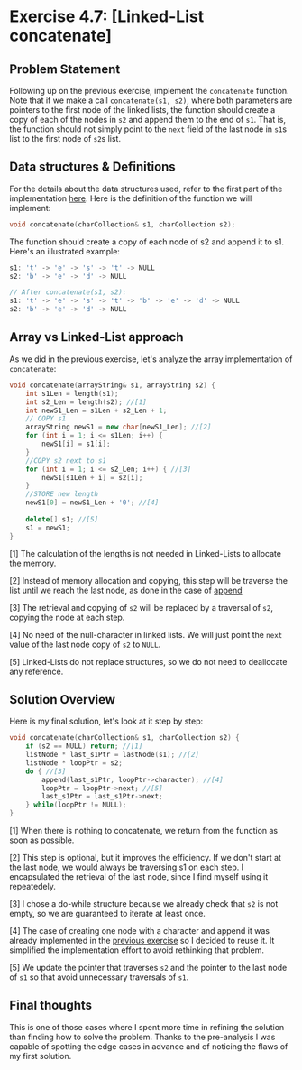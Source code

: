 # Exercise 4.7: [Linked-List concatenate]

## Problem Statement

Following up on the previous exercise, implement the `concatenate` function.
Note that if we make a call `concatenate(s1, s2)`, where both parameters are
pointers to the first node of the linked lists, the function should create a
copy of each of the nodes in `s2` and append them to the end of `s1`. That is,
the function should not simply point to the `next` field of the last node in
`s1`s list to the first node of `s2`s list.

## Data structures & Definitions

For the details about the data structures used, refer to the first part of the
implementation [here][ex4-6]. Here is the definition of the function we will
implement:

```cpp
void concatenate(charCollection& s1, charCollection s2);
```

The function should create a copy of each node of s2 and append it to s1. Here's
an illustrated example:

```cpp
s1: 't' -> 'e' -> 's' -> 't' -> NULL
s2: 'b' -> 'e' -> 'd' -> NULL

// After concatenate(s1, s2):
s1: 't' -> 'e' -> 's' -> 't' -> 'b' -> 'e' -> 'd' -> NULL
s2: 'b' -> 'e' -> 'd' -> NULL
```

## Array vs Linked-List approach

As we did in the previous exercise, let's analyze
the array implementation of `concatenate`:

```cpp
void concatenate(arrayString& s1, arrayString s2) {
    int s1Len = length(s1);
    int s2_Len = length(s2); //[1]
    int newS1_Len = s1Len + s2_Len + 1;
    // COPY s1
    arrayString newS1 = new char[newS1_Len]; //[2]
    for (int i = 1; i <= s1Len; i++) {
        newS1[i] = s1[i];
    }
    //COPY s2 next to s1
    for (int i = 1; i <= s2_Len; i++) { //[3]
        newS1[s1Len + i] = s2[i];
    }
    //STORE new length
    newS1[0] = newS1_Len + '0'; //[4]
    
    delete[] s1; //[5]
    s1 = newS1;
}
```

[1] The calculation of the lengths is not needed in Linked-Lists to allocate the
memory.

[2] Instead of memory allocation and copying, this step will be traverse the
list until we reach the last node, as done in the case of [append][ex4-6:append]

[3] The retrieval and copying of `s2` will be replaced by a traversal of `s2`,
copying the node at each step.

[4] No need of the null-character in linked lists. We will just point the `next`
value of the last node copy of `s2` to `NULL`.

[5] Linked-Lists do not replace structures, so we do not need to deallocate any
reference.

## Solution Overview

Here is my final solution, let's look at it step by step:

```cpp
void concatenate(charCollection& s1, charCollection s2) {
    if (s2 == NULL) return; //[1]
    listNode * last_s1Ptr = lastNode(s1); //[2]    
    listNode * loopPtr = s2;
    do { //[3]
        append(last_s1Ptr, loopPtr->character); //[4]
        loopPtr = loopPtr->next; //[5]
        last_s1Ptr = last_s1Ptr->next;
    } while(loopPtr != NULL);
}
```

[1] When there is nothing to concatenate, we return from the function as soon as
possible.

[2] This step is optional, but it improves the efficiency. If we
don't start at the last node, we would always be traversing s1 on each step.
I encapsulated the retrieval of the last node, since I find myself using it
repeatedely.

[3] I chose a do-while structure because we already check that `s2` is
not empty, so we are guaranteed to iterate at least once.

[4] The case of creating one node with a character and append it was already
implemented in the [previous exercise][ex4-6sol] so I decided to reuse it. It
simplified the implementation effort to avoid rethinking that problem.

[5] We update the pointer that traverses `s2` and the pointer to the last node
of `s1` so that avoid unnecessary traversals of `s1`.

## Final thoughts

This is one of those cases where I spent more time in refining the solution than
finding how to solve the problem. Thanks to the pre-analysis I was capable of
spotting the edge cases in advance and of noticing the flaws of my first
solution.

<!--Links UPDATE -->
[ex4-6]:(https://github.com/SanzCeb/think-like-a-programmer/tree/main/exercises/chapter04/4-6)
[ex4-6:append]:(https://github.com/SanzCeb/think-like-a-programmer/tree/main/exercises/chapter04/4-6#linked-lists-vs-arrays)
[ex4-6sol]:(https://github.com/SanzCeb/think-like-a-programmer/tree/main/exercises/chapter04/4-6#solution-overview)
